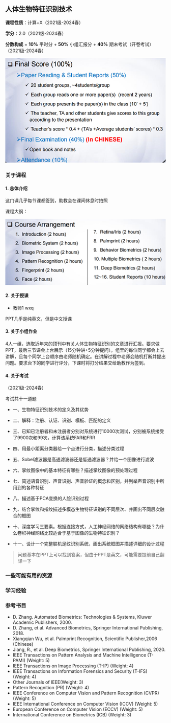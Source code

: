 ## 人体生物特征识别技术

**课程性质**：计算+X（2021级-2024春）

**学分**：2.0（2021级-2024春）

**分数构成** = **10%** 平时分 + **50%** 小组汇报分 + **40%** 期末考试（开卷考试）（2021级-2024春）

<div align="center">
    <img src="G2.png" alt="分数构成">
</div>

### 关于课程


#### 1. 总体介绍

这门课几乎每节课都签到，助教会在课间休息时拍照

课程大纲：
<div align="center">
    <img src="G1.png" alt="课程大纲">
</div>


#### 2. 关于授课

- 教师1 wxq

PPT几乎是纯英文，但是中文授课


#### 3. 关于小组作业

4人一组，选取近年来的顶刊中有关人体生物特征识别的文章进行汇报。要求做PPT，最后三节课会上台展示（15分钟讲+5分钟提问）。组里的每位同学都会上去讲解，且每个同学上台顺序由老师随机确定。在讲解过程中老师会随机打断并提出问题。要求台下的同学进行评分，下课时将打分结果交给助教作为签到。



#### 4. 关于考试

（2021级-2024春）

考试共十一道题

- 一、生物特征识别技术的定义及其优势

- 二、解释：注册、认证、识别、模板、匹配的定义

- 三、已知已注册者和未注册者分别对系统进行10000次测试，分别被系统接受了9900次和99次，计算该系统FAR和FRR

- 四、用最小距离分类器给一个点进行分类，描述分类过程

- 五、Sobel滤波器是高通滤波器还是低通滤波器？并给一个图像进行滤波

- 六、掌纹图像中的基本特征有哪些？描述掌纹图像的预处理过程

- 七、简述语音识别、声音识别、声音验证的概念和区别，并列举声音识别中所用到的各种特征

- 八、描述基于PCA变换的人脸识别过程

- 九、结合掌纹和指纹描述多模态生物特征识别的不同层次、并画出不同层次融合的框图

- 十、深度学习三要素。根据连接方式，人工神经网络的网络结构有哪些？为什么卷积神经网络比较适合于基于图像的生物特征识别？

- 十一、设计一个完整联机足纹识别系统，画出系统框图并描述详细的设计过程

>问题基本在PPT上可以找到答案，但由于PPT是英文，可能需要提前自己翻译一下


### 一些可能有用的资源


### 学习经验



### 参考书目
- D. Zhang. Automated Biometrics: Technologies & Systems, Kluwer Academic Publishers, 2000.
- D. Zhang, et al. Advanced Biometrics, Springer International Publishing, 2018.
- Xiangqian Wu, et al. Palmprint Recognition, Scientific Publisher,2006 (Chinese)
- Jiang, R., et al. Deep Biometrics, Springer International Publishing, 2020.
- IEEE Transactions on Pattern Analysis and Machine Intelligence (T-PAMI) (Weight: 5)
- IEEE Transactions on Image Processing (T-IP) (Weight: 4)
- IEEE Transactions on Information Forensics and Security (T-IFS) (Weight: 4)
- Other Journals of IEEE(Weight: 3)
- Pattern Recognition (PR) (Weight: 4)
- IEEE Conference on Computer Vision and Pattern Recognition (CVPR)(Weight: 5)
- IEEE International Conference on Computer Vision (ICCV) (Weight: 5)
- European Conference on Computer Vision (ECCV) (Weight: 5)
- International Conference on Biometrics (ICB) (Weight: 3)
